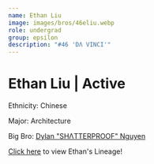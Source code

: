 ```yaml
---
name: Ethan Liu
image: images/bros/46eliu.webp
role: undergrad
group: epsilon
description: "#46 'DΛ VINCI'"
---
```


# Ethan Liu | Active
Ethnicity: Chinese

Major: Architecture

Big Bro: [Dylan "SHΛTTERPROOF" Nguyen](34dnguyen)

[Click here](/ujis/) to view Ethan's Lineage!